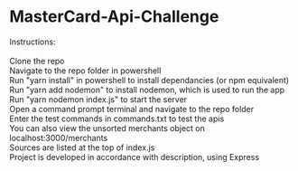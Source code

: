 # MasterCard-Api-Challenge

Instructions:<br/><br/>
Clone the repo<br/>
Navigate to the repo folder in powershell<br/>
Run "yarn install" in powershell to install dependancies (or npm equivalent)<br/>
Run "yarn add nodemon" to install nodemon, which is used to run the app<br/>
Run "yarn nodemon index.js" to start the server<br/>
Open a command prompt terminal and navigate to the repo folder<br/>
Enter the test commands in commands.txt to test the apis<br/>
You can also view the unsorted merchants object on localhost:3000/merchants<br/>
Sources are listed at the top of index.js<br/>
Project is developed in accordance with description, using Express

